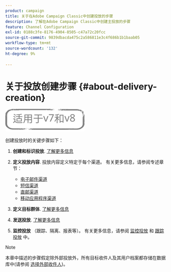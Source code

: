 ```yaml
---
product: campaign
title: 关于在Adobe Campaign Classic中创建投放的步骤
description: 了解在Adobe Campaign Classic中创建主投放的步骤
feature: Channel Configuration
exl-id: 0188c3fe-8176-4904-8505-c47a72c20fcc
source-git-commit: 9839dbacda475c2a586811e3c4f686b1b1baab05
workflow-type: tm+mt
source-wordcount: '132'
ht-degree: 9%

---
```


# 关于投放创建步骤 {#about-delivery-creation}

![](../../assets/common.svg)

创建投放时的关键步骤如下：

1. **创建和标识投放**. [了解更多信息](steps-create-and-identify-the-delivery.md)

1. **定义投放内容**. 投放内容定义特定于每个渠道。 有关更多信息，请参阅专述章节：

   * [电子邮件渠道](defining-the-email-content.md)
   * [短信渠道](sms-create.md#defining-the-sms-content)
   * [直邮渠道](defining-the-direct-mail-content.md)
   * [移动应用程序渠道](about-mobile-app-channel.md)

1. **定义目标群体**. [了解更多信息](steps-defining-the-target-population.md)

1. **发送投放**. [了解更多信息](steps-sending-the-delivery.md)

1. **监控投放** （跟踪、隔离、报表等）。 有关更多信息，请参阅 [监控投放](about-delivery-monitoring.md) 和 [跟踪投放](about-message-tracking.md) 中。

>[!NOTE]
>
>本章中描述的步骤假定除外部投放外，所有目标收件人及其用户档案都存储在数据库中(请参阅 [选择外部收件人](steps-defining-the-target-population.md#selecting-external-recipients))。
